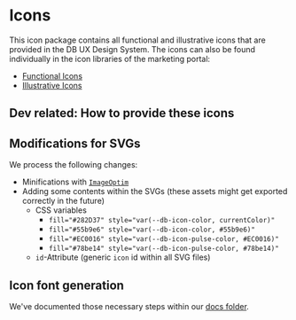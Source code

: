 # Icons

This icon package contains all functional and illustrative icons that are provided in the DB UX Design System. The icons can also be found individually in the icon libraries of the marketing portal:
- [Functional Icons](https://marketingportal.extranet.deutschebahn.com/marketingportal/Marke-und-Design/Basiselemente/Icons/Icon-Bibliotheken/Bibliothek-Funktionale-Icons)
- [Illustrative Icons](https://marketingportal.extranet.deutschebahn.com/marketingportal/Marke-und-Design/Basiselemente/Icons/Icon-Bibliotheken/Bibliothek-Illustrative-Icons)

## Dev related: How to provide these icons
## Modifications for SVGs

We process the following changes:

-   Minifications with [`ImageOptim`](https://imageoptim.com/mac)
-   Adding some contents within the SVGs (these assets might get exported correctly in the future)
    -   CSS variables 
        -   `fill="#282D37" style="var(--db-icon-color, currentColor)"`
        -   `fill="#55b9e6" style="var(--db-icon-color, #55b9e6)"`
        -   `fill="#EC0016" style="var(--db-icon-pulse-color, #EC0016)"`
        -   `fill="#78be14" style="var(--db-icon-pulse-color, #78be14)"`
    -   `id`-Attribute (generic `icon` id within all SVG files)

## Icon font generation

We've documented those necessary steps within our [docs folder](../../packages/foundations/docs/Icons.md).
